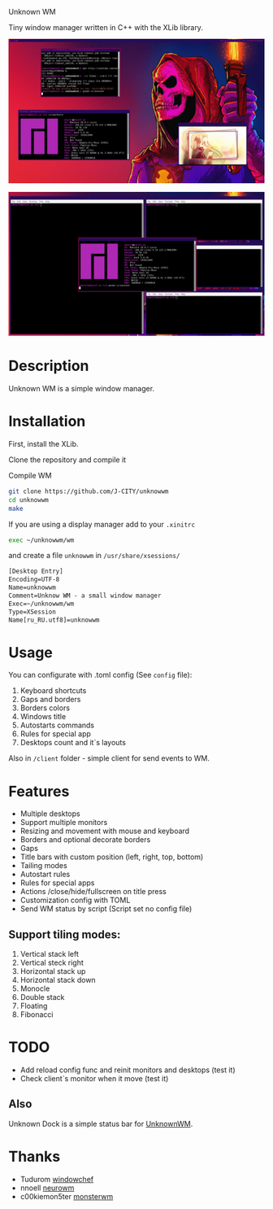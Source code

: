 
Unknown WM


Tiny window manager written in C++ with the XLib library.

![Screenshot](https://github.com/J-CITY/unknowwm/blob/master/screens/0.png)

![Screenshot](https://github.com/J-CITY/unknowwm/blob/master/screens/1.png)

# Description
Unknown WM is a simple window manager.

# Installation

First, install the XLib.

Clone the repository and compile it

Compile WM

``` bash
git clone https://github.com/J-CITY/unknowwm
cd unknowwm
make
```

If you are using a display manager add to your `.xinitrc`

```bash
exec ~/unknowwm/wm
```

and create a file `unknowwm` in `/usr/share/xsessions/`

```
[Desktop Entry]
Encoding=UTF-8
Name=unknowwm
Comment=Unknow WM - a small window manager
Exec=~/unknowwm/wm
Type=XSession
Name[ru_RU.utf8]=unknowwm
```

# Usage

You can configurate with .toml config (See `config` file):

 1. Keyboard shortcuts
 2. Gaps and borders
 3. Borders colors
 4. Windows title
 5. Autostarts commands
 6. Rules for special app
 7. Desktops count and it`s layouts

Also in `/client` folder - simple client for send events to WM.

# Features

* Multiple desktops
* Support multiple monitors
* Resizing and movement with mouse and keyboard
* Borders and optional decorate borders
* Gaps
* Title bars with custom position (left, right, top, bottom)
* Tailing modes
* Autostart rules
* Rules for special apps
* Actions /close/hide/fullscreen on title press
* Customization config with TOML
* Send WM status by script (Script set no config file)

## Support tiling modes:

 1. Vertical stack left
 2. Vertical steck right 
 3. Horizontal stack up
 4. Horizontal stack down 
 5. Monocle 
 6. Double stack
 7. Floating
 8. Fibonacci

# TODO

* Add reload config func and reinit monitors and desktops (test it)
* Check client`s monitor when it move (test it)

## Also

Unknown Dock is a simple status bar for [UnknownWM](https://github.com/J-CITY/unknowdock).

# Thanks

* Tudurom [windowchef](https://github.com/tudurom/windowchef)
* nnoell [neurowm](https://github.com/nnoell/neurowm)
* c00kiemon5ter [monsterwm](https://github.com/c00kiemon5ter/monsterwm)
